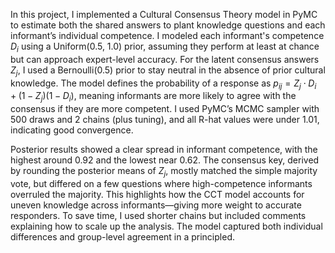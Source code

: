 In this project, I implemented a Cultural Consensus Theory model in PyMC to estimate both the shared answers to plant knowledge questions and each informant’s individual competence. I modeled each informant's competence $D_i$ using a Uniform(0.5, 1.0) prior, assuming they perform at least at chance but can approach expert-level accuracy. For the latent consensus answers $Z_j$, I used a Bernoulli(0.5) prior to stay neutral in the absence of prior cultural knowledge. The model defines the probability of a response as $p_{ij} = Z_j \cdot D_i + (1 - Z_j)(1 - D_i)$, meaning informants are more likely to agree with the consensus if they are more competent. I used PyMC’s MCMC sampler with 500 draws and 2 chains (plus tuning), and all R-hat values were under 1.01, indicating good convergence.

Posterior results showed a clear spread in informant competence, with the highest around 0.92 and the lowest near 0.62. The consensus key, derived by rounding the posterior means of $Z_j$, mostly matched the simple majority vote, but differed on a few questions where high-competence informants overruled the majority. This highlights how the CCT model accounts for uneven knowledge across informants—giving more weight to accurate responders. To save time, I used shorter chains but included comments explaining how to scale up the analysis. The model captured both individual differences and group-level agreement in a principled.
